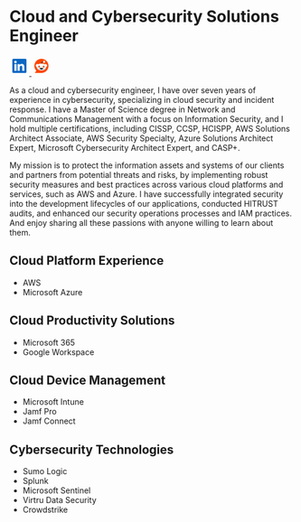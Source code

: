 # Cloud and Cybersecurity Solutions Engineer
<a href="https://www.linkedin.com/in/jeff-bothel/">
    <img src="assets/In-Blue-128.png" style="width:25px; height:auto; margin:5px;"/>
</a>
<a href="https://www.reddit.com/user/jeffbothel/">
    <img src="assets/Reddit_Icon_FullColor.svg" style="width:25px; height:auto; margin:5px;"/>
</a>

As a cloud and cybersecurity engineer, I have over seven years of experience in cybersecurity, specializing in cloud security and incident response. I have a Master of Science degree in Network and Communications Management with a focus on Information Security, and I hold multiple certifications, including CISSP, CCSP, HCISPP, AWS Solutions Architect Associate, AWS Security Specialty, Azure Solutions Architect Expert, Microsoft Cybersecurity Architect Expert, and CASP+.

My mission is to protect the information assets and systems of our clients and partners from potential threats and risks, by implementing robust security measures and best practices across various cloud platforms and services, such as AWS and Azure. I have successfully integrated security into the development lifecycles of our applications, conducted HITRUST audits, and enhanced our security operations processes and IAM practices. And enjoy sharing all these passions with anyone willing to learn about them.
## Cloud Platform Experience
* AWS
* Microsoft Azure

## Cloud Productivity Solutions
* Microsoft 365
* Google Workspace

## Cloud Device Management
* Microsoft Intune
* Jamf Pro
* Jamf Connect

## Cybersecurity Technologies
* Sumo Logic
* Splunk
* Microsoft Sentinel
* Virtru Data Security
* Crowdstrike